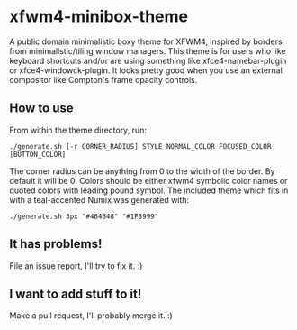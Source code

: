 # xfwm4-minibox-theme

A public domain minimalistic boxy theme for XFWM4, inspired by borders from minimalistic/tiling window managers. This theme is for users who like keyboard shortcuts and/or are using something like xfce4-namebar-plugin or xfce4-windowck-plugin. It looks pretty good when you use an external compositor like Compton's frame opacity controls.

## How to use

From within the theme directory, run:

`./generate.sh [-r CORNER_RADIUS] STYLE NORMAL_COLOR FOCUSED_COLOR [BUTTON_COLOR]`

The corner radius can be anything from 0 to the width of the border. By default it will be 0. Colors should be either xfwm4 symbolic color names or quoted colors with leading pound symbol. The included theme which fits in with a teal-accented Numix was generated with:

`./generate.sh 3px "#484848" "#1F8999"`

## It has problems!

File an issue report, I'll try to fix it. :)

## I want to add stuff to it!

Make a pull request, I'll probably merge it. :)
